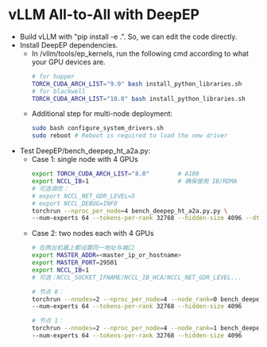 # vLLM All-to-All with DeepEP

- Build vLLM with "pip install -e .". So, we can edit the code directly.
- Install DeepEP dependencies.
    - In /vllm/tools/ep_kernels, run the following cmd according to what your GPU devices are.
        ```bash
        # for hopper
        TORCH_CUDA_ARCH_LIST="9.0" bash install_python_libraries.sh
        # for blackwell
        TORCH_CUDA_ARCH_LIST="10.0" bash install_python_libraries.sh
        ```
    - Additional step for multi-node deployment:
        ```bash
        sudo bash configure_system_drivers.sh
        sudo reboot # Reboot is required to load the new driver
        ```
- Test DeepEP/bench_deepep_ht_a2a.py:
    - Case 1: single node with 4 GPUs
        ```bash
        export TORCH_CUDA_ARCH_LIST="8.0"        # A100
        export NCCL_IB=1                         # 确保使用 IB/RDMA
        # 可选调优：
        # export NCCL_NET_GDR_LEVEL=5
        # export NCCL_DEBUG=INFO
        torchrun --nproc_per_node=4 bench_deepep_ht_a2a.py.py \
        --num-experts 64 --tokens-per-rank 32768 --hidden-size 4096 --dtype bf16
        ```
    - Case 2: two nodes each with 4 GPUs
        ```bash
        # 在两台机器上都设置同一地址与端口
        export MASTER_ADDR=<master_ip_or_hostname>
        export MASTER_PORT=29501
        export NCCL_IB=1
        # 可选：NCCL_SOCKET_IFNAME/NCCL_IB_HCA/NCCL_NET_GDR_LEVEL...

        # 节点 0：
        torchrun --nnodes=2 --nproc_per_node=4 --node_rank=0 bench_deepep_ht_a2a.py.py \
        --num-experts 64 --tokens-per-rank 32768 --hidden-size 4096

        # 节点 1：
        torchrun --nnodes=2 --nproc_per_node=4 --node_rank=1 bench_deepep_ht_a2a.py.py \
        --num-experts 64 --tokens-per-rank 32768 --hidden-size 4096
        ```
